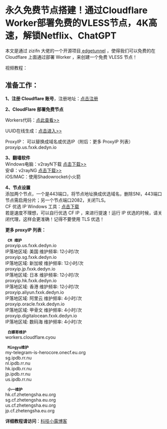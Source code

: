 # 永久免费节点搭建！通过Cloudflare Worker部署免费的VLESS节点，4K高速，解锁Netflix、ChatGPT

本文是通过 zizifn 大佬的一个开源项目[ edgetunnel](https://github.com/zizifn/edgetunnel) ，使得我们可以免费的在 Cloudflare 上面通过部署 Worker ，来创建一个免费 VLESS 节点！

视频教程：

## 准备工作：

**1、注册 Cloudflare 账号**，注册地址：[点击注册](https://dash.cloudflare.com/1fd6ef1f052a191089c7a5628aa6f5a7)

**2、CloudFlare 部署免费节点**

Workers代码：[点此查看>>](https://raw.githubusercontent.com/zizifn/edgetunnel/main/src/worker-vless.js) 

UUID在线生成：[点击进入>>](https://1024tools.com/uuid/)

ProxyIP： 可以替换成域名或优选IP（附后：更多 ProxyIP 列表）  
proxyip.us.fxxk.dedyn.io


**3、翻墙软件**  
Windows电脑：v2rayN下载 [点击下载>>](https://github.com/2dust/v2rayN/releases/download/6.45/zz_v2rayN-With-Core-SelfContained.7z)  
安卓：v2rayNG [点击下载>>](https://github.com/2dust/v2rayNG/releases)  
iOS/MAC：使用Shadowrocket小火箭

**4、节点设置**  
添加两个节点，一个是443端口，将节点地址换成优选域名，删除SNI，443端口节点需启用分片；另一个节点端口2082，关闭TLS。  
CF 优选 IP Windows 工具：[点击下载](https://github.com/badafans/better-cloudflare-ip/releases/download/20221201/batch.zip)   
若是速度不理想，可以自行优选 CF IP ，来进行提速！运行 IP 优选的时候，请关闭代理，这样会更准确！记得不要使用 TLS 优选！



**更多 proxyIP 列表：**

<code> **CM 维护** </code>  
proxyip.us.fxxk.dedyn.io  
IP落地区域: 美国 维护频率: 12小时/次  
proxyip.sg.fxxk.dedyn.io  
IP落地区域: 新加坡 维护频率: 12小时/次  
proxyip.jp.fxxk.dedyn.io  
IP落地区域: 日本 维护频率: 12小时/次  
proxyip.hk.fxxk.dedyn.io  
IP落地区域: 香港 维护频率: 12小时/次  
proxyip.aliyun.fxxk.dedyn.io  
IP落地区域: 阿里云 维护频率: 4小时/次  
proxyip.oracle.fxxk.dedyn.io  
IP落地区域: 甲骨文 维护频率: 4小时/次  
proxyip.digitalocean.fxxk.dedyn.io  
IP落地区域: 数码海 维护频率: 4小时/次

<code> **白嫖哥维护** </code>  
workers.cloudflare.cyou

<code> **Mingyu维护** </code>  
my-telegram-is-herocore.onecf.eu.org  
sg.ipdb.rr.nu  
nl.ipdb.rr.nu  
hk.ipdb.rr.nu  
jp.ipdb.rr.nu  
us.ipdb.rr.nu

<code> **小一维护** </code>  
hk.cf.zhetengsha.eu.org  
sg.cf.zhetengsha.eu.org  
us.cf.zhetengsha.eu.org  
jp.cf.zhetengsha.eu.org


**详细教程请访问**：[科技小露博客](https://www.kejixiaolu.com/)
